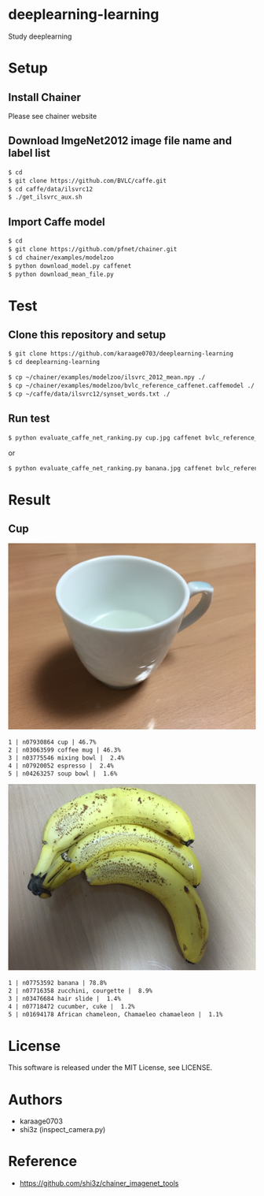 # deeplearning-learning
Study deeplearning

# Setup
## Install Chainer

Please see chainer website

## Download ImgeNet2012 image file name and label list
```sh
$ cd
$ git clone https://github.com/BVLC/caffe.git
$ cd caffe/data/ilsvrc12
$ ./get_ilsvrc_aux.sh 
```


## Import Caffe model
```sh
$ cd
$ git clone https://github.com/pfnet/chainer.git
$ cd chainer/examples/modelzoo
$ python download_model.py caffenet
$ python download_mean_file.py
```


# Test

## Clone this repository and setup
```sh
$ git clone https://github.com/karaage0703/deeplearning-learning
$ cd deeplearning-learning
```

```sh
$ cp ~/chainer/examples/modelzoo/ilsvrc_2012_mean.npy ./
$ cp ~/chainer/examples/modelzoo/bvlc_reference_caffenet.caffemodel ./
$ cp ~/caffe/data/ilsvrc12/synset_words.txt ./
```

## Run test
```sh
$ python evaluate_caffe_net_ranking.py cup.jpg caffenet bvlc_reference_caffenet.caffemodel -b ./
```

or

```sh
$ python evaluate_caffe_net_ranking.py banana.jpg caffenet bvlc_reference_caffenet.caffemodel -b ./
```


# Result

## Cup
![cup](./cup.jpg)

```
1 | n07930864 cup | 46.7%
2 | n03063599 coffee mug | 46.3%
3 | n03775546 mixing bowl |  2.4%
4 | n07920052 espresso |  2.4%
5 | n04263257 soup bowl |  1.6%
```

![banana](./banana.jpg)

```
1 | n07753592 banana | 78.8%
2 | n07716358 zucchini, courgette |  8.9%
3 | n03476684 hair slide |  1.4%
4 | n07718472 cucumber, cuke |  1.2%
5 | n01694178 African chameleon, Chamaeleo chamaeleon |  1.1%
```


# License
This software is released under the MIT License, see LICENSE.

# Authors
- karaage0703
- shi3z (inspect_camera.py)

# Reference
- https://github.com/shi3z/chainer_imagenet_tools
